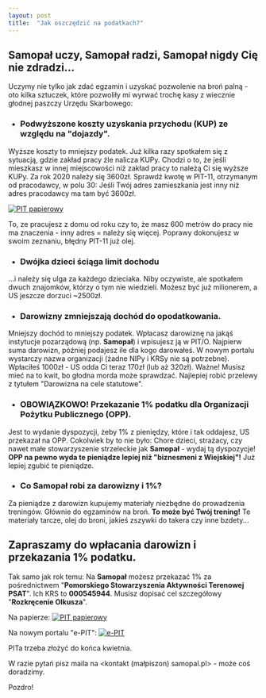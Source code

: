 ```yaml
---
layout: post
title:  "Jak oszczędzić na podatkach?"
---
```


## Samopał uczy, Samopał radzi, Samopał nigdy Cię nie zdradzi...

Uczymy nie tylko jak zdać egzamin i uzyskać pozwolenie na broń palną - oto kilka sztuczek, które pozwoliły mi wyrwać trochę kasy z wiecznie głodnej paszczy Urzędu Skarbowego:

- ### Podwyższone koszty uzyskania przychodu (KUP) ze względu na "dojazdy".
Wyższe koszty to mniejszy podatek. Już kilka razy spotkałem się z sytuacją, gdzie zakład pracy źle nalicza KUPy. Chodzi o to, że jeśli mieszkasz w innej miejscowości niż zakład pracy to należą Ci się wyższe KUPy. Za rok 2020 należy się 3600zł. Sprawdź kwotę w PIT-11, otrzymanym od pracodawcy, w polu 30: Jeśli Twój adres zamieszkania jest inny niż adres pracodawcy ma tam być 3600zł. 

<a href="https://samopal.pl/assets/images/pit11pole30.png"><img src="https://samopal.pl/assets/images/pit11pole30.png" alt="PIT papierowy"></a>

To, ze pracujesz z domu od roku czy to, że masz 600 metrów do pracy nie ma znaczenia - inny adres = należy się więcej. Poprawy dokonujesz w swoim zeznaniu, błędny PIT-11 już olej.

- ### Dwójka dzieci ściąga limit dochodu
...i należy się ulga za każdego dzieciaka. Niby oczywiste, ale spotkałem dwuch znajomków, którzy o tym nie wiedzieli. Możesz być już milionerem, a US jeszcze dorzuci ~2500zł.  

- ### Darowizny zmniejszają dochód do opodatkowania.
Mniejszy dochód to mniejszy podatek. Wpłacasz darowiznę na jakąś instytucje pozarządową (np. **Samopał**) i wpisujesz ją w PIT/O. Najpierw suma darowizn, później podajesz ile dla kogo darowałeś. W nowym portalu wystarczy nazwa organizacji (żadne NIPy i KRSy nie są potrzebne). Wpłaciłeś 1000zł - US odda Ci teraz 170zł (lub aż 320zł). Ważne! Musisz mieć na to kwit, bo głodna morda może sprawdzać. Najlepiej robić przelewy z tytułem "Darowizna na cele statutowe".

- ### OBOWIĄZKOWO! Przekazanie 1% podatku dla Organizacji Pożytku Publicznego (OPP).
Jest to wydanie dyspozycji, żeby 1% z pieniędzy, które i tak oddajesz, US przekazał na OPP. Cokolwiek by to nie było: Chore dzieci, strażacy, czy nawet małe stowarzyszenie strzeleckie jak **Samopał** - wydaj tą dyspozycje! **OPP na pewno wyda te pieniądze lepiej niż "biznesmeni z Wiejskiej"!** Już lepiej zgubić te pieniądze.

- ### Co **Samopał** robi za darowizny i 1%?
Za pieniądze z darowizn kupujemy materiały niezbędne do prowadzenia treningów. Głównie do egzaminów na broń. **To może być Twój trening!** Te materiały tarcze, olej do broni, jakieś zszywki do takera czy inne bzdety... 

## Zapraszamy do wpłacania darowizn i przekazania 1% podatku.

Tak samo jak rok temu: Na **Samopał** możesz przekazać 1% za pośrednictwem "**Pomorskiego Stowarzyszenia Aktywności Terenowej PSAT**". Ich KRS to **000545944**. Musisz dopisać cel szczegółowy "**Rozkręcenie Olkusza**".

Na papierze:
<a href="https://samopal.pl/assets/images/1proc.jpg"><img src="https://samopal.pl/assets/images/1proc.jpg" alt="PIT papierowy"></a>

Na nowym portalu "e-PIT":
<a href="https://samopal.pl/assets/images/1proc-epit.png"><img src="https://samopal.pl/assets/images/1proc-epit-m.png" alt="e-PIT"></a>

PITa trzeba złożyć do końca kwietnia.

W razie pytań pisz maila na <kontakt (małpiszon) samopal.pl> - może coś doradzimy.

Pozdro!